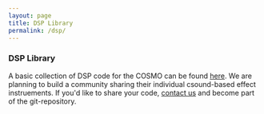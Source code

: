 ```yaml
---
layout: page
title: DSP Library
permalink: /dsp/
---
```


### DSP Library
A basic collection of DSP code for the COSMO can be found [here](https://github.com/cosmoproject/cosmo-dsp). We are planning to build a community sharing their individual csound-based effect instruements. If you'd like to share your code, [contact us](mailto:csoundonstage@gmail.com) and become part of the git-repository.

